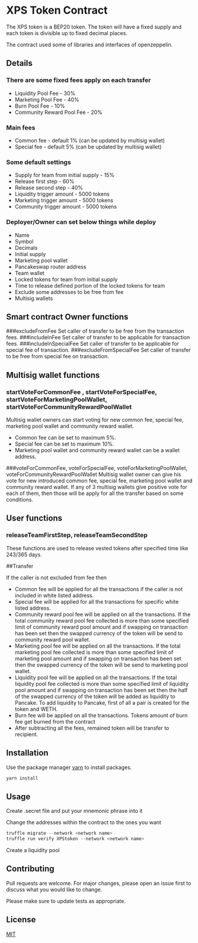 # XPS Token Contract

The XPS token is a BEP20 token. The token will have a fixed supply and each token is divisible up to fixed decimal places.

The contract used some of libraries and interfaces of openzeppelin.

## Details

### There are some fixed fees apply on each transfer

- Liquidity Pool Fee - 30%
- Marketing Pool Fee - 40%
- Burn Pool Fee - 10%
- Community Reward Pool Fee - 20%

### Main fees
- Common fee - default 1% (can be updated by multisig wallet)
- Special fee - default 5% (can be updated by multisig wallet)

### Some default settings
- Supply for team from initial supply - 15%
- Release first step - 60%
- Release second step - 40%
- Liquidity trigger amount - 5000 tokens
- Marketing trigger amount - 5000 tokens
- Community trigger amount - 5000 tokens

### Deployer/Owner can set below things while deploy
- Name
- Symbol
- Decimals
- Initial supply
- Marketing pool wallet
- Pancakeswap router address
- Team wallet
- Locked tokens for team from initial supply
- Time to release defined portion of the locked tokens for team
- Exclude some addresses to be free from fee
- Multisig wallets

## Smart contract Owner functions

###excludeFromFee
Set caller of transfer to be free from the transaction fees.
###includeInFee
Set caller of transfer to be applicable for transaction fees.
###includeInSpecialFee
Set caller of transfer to be applicable for special fee of transaction.
###excludeFromSpecialFee
Set caller of transfer to be free from special fee on transaction.


## Multisig wallet functions

### startVoteForCommonFee , startVoteForSpecialFee, startVoteForMarketingPoolWallet, startVoteForCommunityRewardPoolWallet

Multisig wallet owners can start voting for new common fee, special fee, marketing pool wallet and community reward wallet.
- Common fee can be set to maximum 5%.
- Special fee can be set to maximum 10%.
- Marketing pool wallet and community reward wallet can be a wallet address.

###voteForCommonFee,  voteForSpecialFee,  voteForMarketingPoolWallet,  voteForCommunityRewardPoolWallet
Multisig wallet owner can give his vote for new introduced common fee, special fee, marketing pool wallet and community reward wallet. If any of 3 multisig wallets give positive vote for each of them, then those will be apply for all the transfer based on some conditions.


## User functions

### releaseTeamFirstStep, releaseTeamSecondStep

These functions are used to release vested tokens after specified time like 243/365 days.

##Transfer

If the caller is not excluded from fee then
- Common fee will be applied for all the transactions if the caller is not included in white listed address.
- Special fee will be applied for all the transactions for specific white listed address.
- Community reward pool fee will be applied on all the transactions. If the total community reward pool fee collected is more than some specified limit of community reward pool amount and if swapping on transaction has been set then the swapped currency of the token will be send to community reward pool wallet.
- Marketing pool fee will be applied on all the transactions. If the total marketing pool fee collected is more than some specified limit of marketing pool amount and if swapping on transaction has been set then the swapped currency of the token will be send to marketing pool wallet.
- Liquidity pool fee will be applied on all the transactions. If the total liquidity pool fee collected is more than some specified limit of liquidity pool amount and if swapping on transaction has been set then the half of the swapped currency of the token will be added as liquidity to Pancake. To add liquidity to Pancake, first of all a pair is created for the token and WETH.
- Burn fee will be applied on all the transactions. Tokens amount of burn fee get burned from the contract
- After subtracting all the fees, remained token will be transfer to recipient.


## Installation

Use the package manager [yarn](https://yarnpkg.com/) to install packages.

```bash
yarn install
```

## Usage

Create .secret file and put your mnemonic phrase into it

Change the addresses within the contract to the ones you want

```javascript
truffle migrate --network <network name>
truffle run verify XPStoken --network <network name>
```
Create a liquidity pool


## Contributing
Pull requests are welcome. For major changes, please open an issue first to discuss what you would like to change.

Please make sure to update tests as appropriate.

## License
[MIT](https://choosealicense.com/licenses/mit/)
